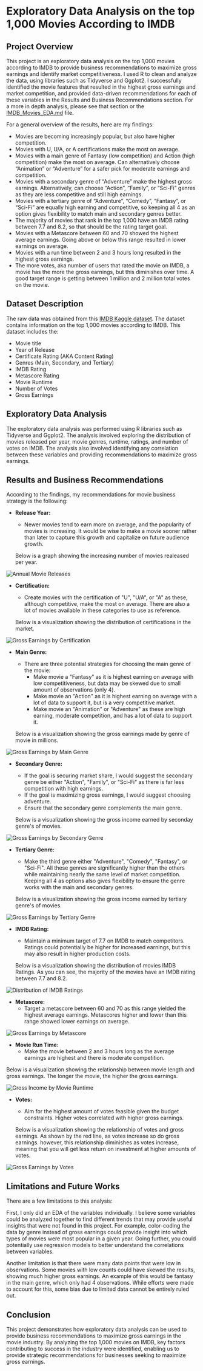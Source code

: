 # Exploratory Data Analysis on the top 1,000 Movies According to IMDB
## Project Overview
This project is an exploratory data analysis on the top 1,000 movies according to IMDB to provide business recommendations to maximize gross earnings and identify market competitiveness. I used R to clean and analyze the data, using libraries such as Tidyverse and Ggplot2. I successfully identified the movie features that resulted in the highest gross earnings and market competition, and provided data-driven recommendations for each of these variables in the Results and Business Recommendations section. For a more in depth analysis, please see that section or the [IMDB_Movies_EDA.md](https://github.com/D-Issa/IMDB_Movies/blob/main/IMDB_Movies_EDA.md) file. 

For a general overview of the results, here are my findings:
 * Movies are becoming increasingly popular, but also have higher competition. 
 *	Movies with U, U/A, or A certifications make the most on average.
 *	Movies with a main genre of Fantasy (low competition) and Action (high competition) make the most on average. Can alternatively choose “Animation” or “Adventure” for a safer pick for moderate earnings and competition.
 *	Movies with a secondary genre of “Adventure” make the highest gross earnings. Alternatively, can choose “Action”, “Family”, or “Sci-Fi” genres as they are less competitive and still high earnings.
 *	Movies with a tertiary genre of “Adventure”, “Comedy”, “Fantasy”, or “Sci-Fi” are equally high earning and competitive, so keeping all 4 as an option gives flexibility to match main and secondary genres better.
 *	The majority of movies that rank in the top 1,000 have an IMDB rating between 7.7 and 8.2, so that should be the rating target goal. 
 *	Movies with a Metascore between 60 and 70 showed the highest average earnings. Going above or below this range resulted in lower earnings on average.
 *	Movies with a run time between 2 and 3 hours long resulted in the highest gross earnings.
 *	The more votes, aka number of users that rated the movie on IMDB, a movie has the more the gross earnings, but this diminishes over time. A good target range is getting between 1 million and 2 million total votes on the movie.  


## Dataset Description
The raw data was obtained from this [IMDB Kaggle dataset](https://www.kaggle.com/datasets/shreyajagani13/imdb-movies-data). The dataset contains information on the top 1,000 movies according to IMDB. This dataset includes the:

* Movie title
* Year of Release
* Certificate Rating (AKA Content Rating)
* Genres (Main, Secondary, and Tertiary)
* IMDB Rating
* Metascore Rating 
* Movie Runtime
* Number of Votes
* Gross Earnings 

## Exploratory Data Analysis
The exploratory data analysis was performed using R libraries such as Tidyverse and Ggplot2. The analysis involved exploring the distribution of movies released per year, movie genres, runtime, ratings, and number of votes on IMDB. The analysis also involved identifying any correlation between these variables and providing recommendations to maximize gross earnings.

## Results and Business Recommendations
According to the findings, my recommendations for movie business strategy is the following:

* **Release Year:** 
  * Newer movies tend to earn more on average, and the popularity of movies is increasing. It would be wise to make a movie sooner rather than later to capture this growth and capitalize on future audience growth. 

  Below is a graph showing the increasing number of movies realeased per year.
  
![Annual Movie Releases](IMDB_Movies_EDA_files/figure-gfm/Year_Distribution_1.png)
* **Certification:** 
  * Create movies with the certification of "U", "U/A", or "A" as these, although competitive, make the most on average. There are also a lot of movies available in these categories to use as reference. 
  
  Below is a visualization showing the distribution of certifications in the market.
  
![Gross Earnings by Certification](IMDB_Movies_EDA_files/figure-gfm/Certificate_Distribution_1.png)
* **Main Genre:**
  * There are three potential strategies for choosing the main genre of the movie:
    *  Make movie a "Fantasy" as it is highest earning on average with low competitiveness, but data may be skewed due to small amount of observations (only 4).
    * Make movie an "Action" as it is highest earning on average with a lot of data to support it, but is a very competitive market.
    * Make movie an "Animation" or "Adventure" as these are high earning, moderate competition, and has a lot of data to support it.
  
  Below is a visualization showing the gross earnings made by genre of movie in millions.

![Gross Earnings by Main Genre](IMDB_Movies_EDA_files/figure-gfm/Genre_1_Scatter_Plot_1.png)
* **Secondary Genre:** 
  * If the goal is securing market share, I would suggest the secondary genre be either "Action", "Family", or "Sci-Fi" as there is far less competition with high earnings. 
  * If the goal is maximizing gross earnings, I would suggest choosing adventure. 
  * Ensure that the secondary genre complements the main genre.

  Below is a visualization showing the gross income earned by seconday genre's of movies.


![Gross Earnings by Secondary Genre](IMDB_Movies_EDA_files/figure-gfm/Genre_2_Scatter_Plot_1.png)
* **Tertiary Genre:** 
  * Make the third genre either "Adventure", "Comedy", "Fantasy", or "Sci-Fi". All these genres are significantly higher than the others while maintaining nearly the same level of market competition. Keeping all 4 as options also gives flexibility to ensure the genre works with the main and secondary genres. 

  Below is a visualization showing the gross income earned by tertiary genre's of movies.

![Gross Earnings by Tertiary Genre](IMDB_Movies_EDA_files/figure-gfm/Genre_3_Scatter_Plot_1.png)
* **IMDB Rating:** 
  * Maintain a minimum target of 7.7 on IMDB to match competitors. Ratings could potentially be higher for increased earnings, but this may also result in higher production costs. 

  Below is a visualization showing the distribution of movies IMDB Ratings. As you can see, the majority of the movies have an IMDB rating between 7.7 and 8.2.

![Distribution of IMDB Ratings](IMDB_Movies_EDA_files/figure-gfm/IMDB_Rating_Distribution_1.png)
* **Metascore:** 
  * Target a metascore between 60 and 70 as this range yielded the highest average earnings. Metascores higher and lower than this range showed lower earnings on average. 
  
![Gross Earnings by Metascore](IMDB_Movies_EDA_files/figure-gfm/Metascore_Grouped_Scatter_Plot_1.png)
* **Movie Run Time:** 
  * Make the movie between 2 and 3 hours long as the average earnings are highest and there is moderate competition. 

Below is a visualization showing the relationship between movie length and gross earnings. The longer the movie, the higher the gross earnings.

![Gross Income by Movie Runtime](IMDB_Movies_EDA_files/figure-gfm/Time_Scatter_Plot_1.png)
* **Votes:** 
  * Aim for the highest amount of votes feasible given the budget constraints. Higher votes correlated with higher gross earnings. 

  Below is a visualization showing the relationship of votes and gross earnings. As shown by the red line, as votes increase so do gross earnings. however, this relationship diminishes as votes increase, meaning that you will get less return on investment at higher amounts of votes.
  
![Gross Earnings by Votes](IMDB_Movies_EDA_files/figure-gfm/Vote_Scatter_Plot_GAM_Model_1.png)
## Limitations and Future Works
There are a few limitations to this analysis:

First, I only did an EDA of the variables individually. I believe some variables could be analyzed together to find different trends that may provide useful insights that were not found in this project. For example, color-coding the data by genre instead of gross earnings could provide insight into which types of movies were most popular in a given year. Going further, you could potentially use regression models to better understand the correlations between variables. 

Another limitation is that there were many data points that were low in observations. Some movies with low counts could have skewed the results, showing much higher gross earnings. An example of this would be fantasy in the main genre, which only had 4 observations. While efforts were made to account for this, some bias due to limited data cannot be entirely ruled out.

## Conclusion
This project demonstrates how exploratory data analysis can be used to provide business recommendations to maximize gross earnings in the movie industry. By analyzing the top 1,000 movies on IMDB, key factors contributing to success in the industry were identified, enabling us to provide strategic recommendations for businesses seeking to maximize gross earnings.
